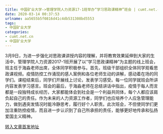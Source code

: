 ```yaml
---
title: 中国矿业大学->管理学院人力资源17-1班举办“学习思政课精神”班会 | cumt.net.cn
date: 2020-03-14 00:37:53
urlname: aa5655b5f0816d41c4db531308bd5553
tags: 
- 中国矿业大学
categories:
- cumt.net.cn
- 中国矿业大学
---
```

3月9日，为进一步强化对思政课讲授内容的理解，并将教育效果延伸到大家的生活中，管理学院人力资源2017-1班开展了以“学习思政课精神”为主题的线上班会，班主任于海淼老师出席，全体同学积极参与。首先，班级干部组织全体同学观看思政课视频。疫情防控工作涌现的感人案例和各位老师生动的讲解，感动着在场的同学们。课程结束后，同学们开展线上讨论，发表学习感受。每一位同学就班会所讲内容发表学习感言。班会的最后，于海淼老师在总结讲话中指出，疫情于每人而言都是一段独特成长经历，大家都能体会到社会是一个利益共同体，每个人都应该肩负起自己的责任。作为未来的人力资源工作者，同学们也应培养个人应急管理能力，做到遇突发情况时能冷静思考，履行好个人职责。此次班会，不但使同学们更加注重防控疫情，而且进一步认识到了自己所承担的责任，能够更好地传承和弘扬爱国主义精神。



[转入文章首发地址](http://xwzx.cumt.edu.cn/8d/a2/c523a560546/page.htm)